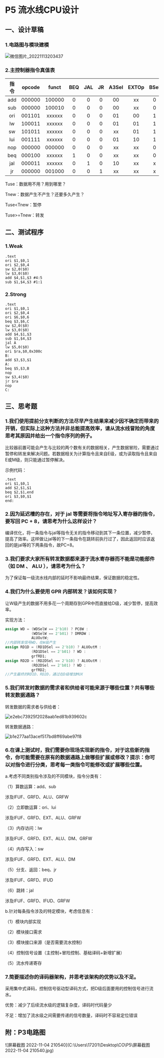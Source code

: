 # P5 流水线CPU设计

## 一、设计草稿

### 1.电路图与模块建模

![微信图片_20221113203437](C:\Users\17201\Desktop\CO\P5\微信图片_20221113203437.jpg)

### 2.主控制器指令真值表

| 指令 | opcode | funct  | BEQ  | JAL  |  JR  | A3Sel | EXTOp | BSel | ALUOp | DMen | RFen | WDSel | rsTuse | rtTuse | Tnew | 指令 |
| :--: | :----: | :----: | :--: | :--: | :--: | :---: | :---: | :--: | :---: | :--: | :--: | :---: | :----: | :----: | :--: | :--: |
| add  | 000000 | 100000 |  0   |  0   |  0   |  00   |  xx   |  0   |  000  |  0   |  1   |  00   |   1    |   1    |  2   | add  |
| sub  | 000000 | 100010 |  0   |  0   |  0   |  00   |  xx   |  0   |  001  |  0   |  1   |  00   |   1    |   1    |  2   | sub  |
| ori  | 001101 | xxxxxx |  0   |  0   |  0   |  01   |  00   |  1   |  010  |  0   |  1   |  00   |   1    |  x(5)  |  2   | ori  |
|  lw  | 100011 | xxxxxx |  0   |  0   |  0   |  01   |  01   |  1   |  011  |  0   |  1   |  01   |   1    |  x(5)  |  3   |  lw  |
|  sw  | 101011 | xxxxxx |  0   |  0   |  0   |  xx   |  01   |  1   |  100  |  1   |  0   |  xx   |   1    |   2    |  0   |  sw  |
| lui  | 001111 | xxxxxx |  0   |  0   |  0   |  01   |  10   |  1   |  101  |  0   |  1   |  00   |   1    |  x(5)  |  2   | lui  |
| nop  | 000000 | 000000 |  0   |  0   |  0   |  xx   |  xx   |  0   |  xxx  |  0   |  0   |  xx   |  x(5)  |  x(5)  |  0   | nop  |
| beq  | 000100 | xxxxxx |  1   |  0   |  0   |  xx   |  xx   |  0   |  xxx  |  0   |  0   |  xx   |   0    |   0    |  0   | beq  |
| jal  | 000011 | xxxxxx |  0   |  1   |  0   |  10   |  xx   |  x   |  xxx  |  0   |  1   |  10   |  x(5)  |  x(5)  |  3   | jal  |
|  jr  | 000000 | 001000 |  0   |  0   |  1   |  xx   |  xx   |  x   |  xxx  |  0   |  0   |  xx   |   0    |  x(5)  |  0   |  jr  |

Tuse：数据用不用？用到哪里？

Tnew：数据产生不产生？还要多久产生？

Tuse<Tnew：暂停

Tuse>=Tnew：转发

## 二、测试程序

### 1.Weak

```assembly
.text
ori $1,$0,1
ori $2,$0,4
sw $2,0($0)
lw $3,0($0)
add $4,$1,$3 #4:5
sub $1,$4,$3 #1:1
```

### 2.Strong

```assembly
.text
ori $1,$0,1
ori $2,$0,4
ori $6,$0,6
beq $3,$6,C
sw $2,0($0)
lw $3,0($0)
add $4,$1,$3
sub $1,$4,$3
jal A
lw $5,0($0)
ori $ra,$0,0x300c
B:
add $3,$3,$1
A:
beq $5,$3,B
nop
sw $3,4($0)
jr $ra
nop
C:
```

## 三、思考题

### 1.我们使用提前分支判断的方法尽早产生结果来减少因不确定而带来的开销，但实际上这种方法并非总能提高效率，请从流水线冒险的角度思考其原因并给出一个指令序列的例子。

比较器前置可能会产生与比较的两个数有关的数据相关，产生数据冒险，需要通过暂停和转发来解决问题。若数据相关为计算指令且来自E级，或为读取指令且来自E或M级，则只能通过暂停解决。

示例代码：

```assembly
.text
ori $1,$0,1
add $2,$1,$1
beq $2,$1,end
ori $3,$0,$1
end:
```

### 2.因为延迟槽的存在，对于 jal 等需要将指令地址写入寄存器的指令，要写回 PC + 8，请思考为什么这样设计？

编译优化，将一条指令与jal等指令无关的指令移动到其下一条位置，减少暂停，提高了效率。这样做让jal等的下一条指令在跳转前执行过了，因此返回时应该返回的是jal等的下两条指令，故PC+8。

### 3.我们要求大家所有转发数据都来源于流水寄存器而不能是功能部件（如 DM 、 ALU ），请思考为什么？

为了保证每一级流水线内部的延时不影响最终结果，保证数据的稳定性。

### 4.我们为什么要使用 GPR 内部转发？该如何实现？

让W级产生的数据不用多花一个周期存到GPR中而直接给D级，减少暂停，提高效率。

实现方法：

```verilog
assign WD = (WDSelW == 2'b10) ? PC8W :
			(WDSelW == 2'b01) ? DMRDW :
			ALUOutW;
//内部转发信号WD，在W级产生
assign RD1D = (RD1DSel == 2'b10) ? ALUOutM :
			(RD1DSel == 2'b01) ? WD :
			grfRD1;
assign RD2D = (RD2DSel == 2'b10) ? ALUOutM :
			(RD2DSel == 2'b01) ? WD :
			grfRD2;
//产生最终的RD1D、RD2D，通过在D级增加MUX
```

### 5.我们转发时数据的需求者和供给者可能来源于哪些位置？共有哪些转发数据通路？

转发数据的需求者与供给者：

![e2ebc73925f2028aab1ed81b939602c](C:\Users\17201\Desktop\CO\P5\e2ebc73925f2028aab1ed81b939602c.png)

转发数据通路：

![b1e277aa13acef517bd8ff69abe97f8](C:\Users\17201\Desktop\CO\P5\b1e277aa13acef517bd8ff69abe97f8.png)

### 6.在课上测试时，我们需要你现场实现新的指令，对于这些新的指令，你可能需要在原有的数据通路上做哪些扩展或修改？提示：你可以对指令进行分类，思考每一类指令可能修改或扩展哪些位置。

a.考虑不同类别指令涉及的不同模块，指令分类有：

（1）算数运算：add、sub

涉及IFUF、GRFD、ALU、GRFW

（2）立即数运算：ori、lui

涉及IFUF、GRFD、EXT、ALU、GRFW

（3）内存访问：lw

涉及IFUF、GRFD、EXT、ALU、DM、GRFW

（4）内存写入：sw

涉及IFUF、GRFD、EXT、ALU、DM

（5）分支、返回：beq、jr

涉及IFUF、GRFD、IFUD

（6）跳转：jal

涉及IFUF、GRFD、IFUD、GRFW

b.针对每条指令涉及的特定模块，考虑信息有：

（1）模块内部实现

（2）模块接口需求

（3）模块接口来源（是否需要流水控制）

（4）控制信号设置（主控制+冒险控制、基础译码+新增扩展）

（5）流水传递寄存

### 7.简要描述你的译码器架构，并思考该架构的优势以及不足。

采用集中式译码，控制信号驱动型译码方式，把D级后面要用的控制信号进行流水。

优势：减少了后续流水级的逻辑复杂度，译码时代码量少

不足：增加了流水级之间需要传递的信号数量，译码时不容易定位错误

## 附：P3电路图

![屏幕截图 2022-11-04 210540](C:\Users\17201\Desktop\CO\P5\屏幕截图 2022-11-04 210540.jpg)